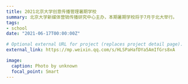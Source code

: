 ```yaml
---
title: 2021北京大学创意传播管理暑期学校
summary: 北京大学新媒体营销传播研究中心主办，本期暑期学校将于7月于北大举行。
tags:
- school
date: "2021-06-17T00:00:00Z"

# Optional external URL for project (replaces project detail page).
external_link: https://mp.weixin.qq.com/s/HLSPaHafDYa5AmIfGrs8xA

image:
  caption: Photo by unknown
  focal_point: Smart
---
```

